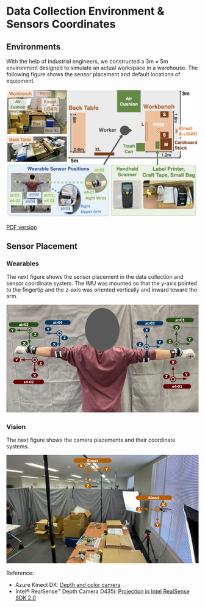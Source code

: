 # Data Collection Environment & Sensors Coordinates

## Environments

With the help of industrial engineers, we constructed a 3m × 5m environment designed to simulate an actual workspace in a warehouse.
The following figure shows the sensor placement and default locations of equipment.

![data collection environment](./assets/environment.png)

[PDF version](./assets/environment.pdf)

## Sensor Placement

### Wearables

The next figure shows the sensor placement in the data collection and sensor coordinate system.
The IMU was mounted so that the y-axis pointed to the fingertip and the z-axis was oriented vertically and inward toward the arm.

![imu sensor placement](./assets/imu_coordinate.png)

### Vision

The next figure shows the camera placements and their coordinate systems.

![camera coordinates](./assets/camera_coordinate.png)

Reference:

- Azure Kinect DK: [Depth and color camera](https://learn.microsoft.com/th-th/azure/kinect-dk/coordinate-systems#depth-and-color-camera)
- Intel® RealSense™ Depth Camera D435i: [Projection in Intel RealSense SDK 2.0](https://dev.intelrealsense.com/docs/projection-in-intel-realsense-sdk-20)
